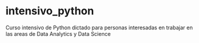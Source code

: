 # intensivo_python
Curso intensivo de Python dictado para personas interesadas en trabajar en las areas de Data Analytics y Data Science
